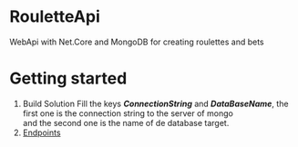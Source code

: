 # RouletteApi
WebApi with Net.Core and MongoDB for creating roulettes and bets
# Getting started
1.  Build Solution
	Fill the keys ***ConnectionString*** and ***DataBaseName***, the first one is the connection string to the server of mongo 		  
	and the second one is the name of de database target.
2. [Endpoints](https://documenter.getpostman.com/view/11132198/T1DwbDQV?version=latest)
	
  
